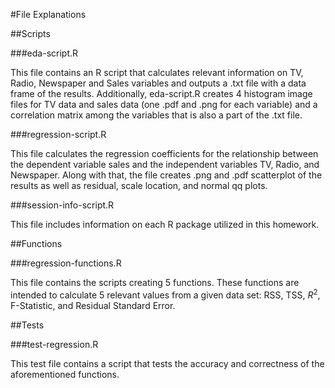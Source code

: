 #File Explanations

##Scripts

###eda-script.R

This file contains an R script that calculates relevant information on TV, Radio, Newspaper and Sales variables and outputs a .txt file with a data frame of the results.  Additionally, eda-script.R creates 4 histogram image files for TV data and sales data (one .pdf and .png for each variable) and a correlation matrix among the variables that is also a part of the .txt file.

###regression-script.R

This file calculates the regression coefficients for the relationship between the dependent variable sales and the independent variables TV, Radio, and Newspaper.  Along with that, the file creates .png and .pdf scatterplot of the results as well as residual, scale location, and normal qq plots.

###session-info-script.R

This file includes information on each R package utilized in this homework.

##Functions

###regression-functions.R

This file contains the scripts creating 5 functions.  These functions are intended to calculate 5 relevant values from a given data set: RSS, TSS, $R^2$, F-Statistic, and Residual Standard Error.

##Tests

###test-regression.R

This test file contains a script that tests the accuracy and correctness of the aforementioned functions.